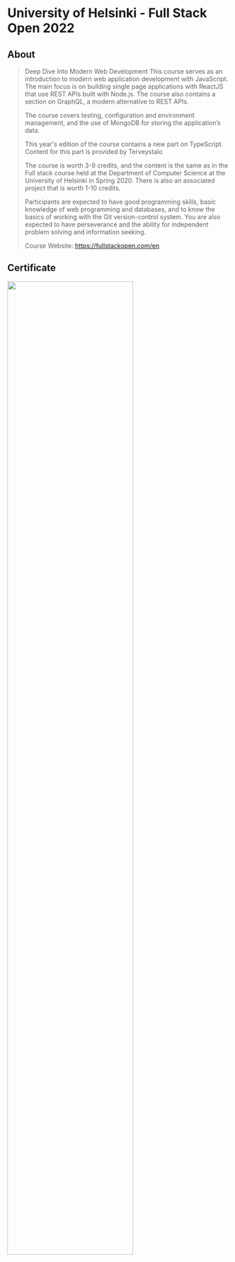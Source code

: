 # University of Helsinki - Full Stack Open 2022

## About
>Deep Dive Into Modern Web Development
This course serves as an introduction to modern web application development with JavaScript. The main focus is on building single page applications with ReactJS that use REST APIs built with Node.js. The course also contains a section on GraphQL, a modern alternative to REST APIs.
>
>The course covers testing, configuration and environment management, and the use of MongoDB for storing the application’s data.
>
>This year's edition of the course contains a new part on TypeScript. Content for this part is provided by Terveystalo
>
>The course is worth 3-9 credits, and the content is the same as in the Full stack course held at the Department of Computer Science at the University of Helsinki in Spring 2020. There is also an associated project that is worth 1-10 credits.
>
>Participants are expected to have good programming skills, basic knowledge of web programming and databases, and to know the basics of working with the Git version-control system. You are also expected to have perseverance and the ability for independent problem solving and information seeking.
>
>Course Website: https://fullstackopen.com/en

## Certificate
<img src="https://studies.cs.helsinki.fi/stats/api/certificate/fullstackopen/en/4eb548835f4102a8ec05b4c772660f14" width="75%" />
